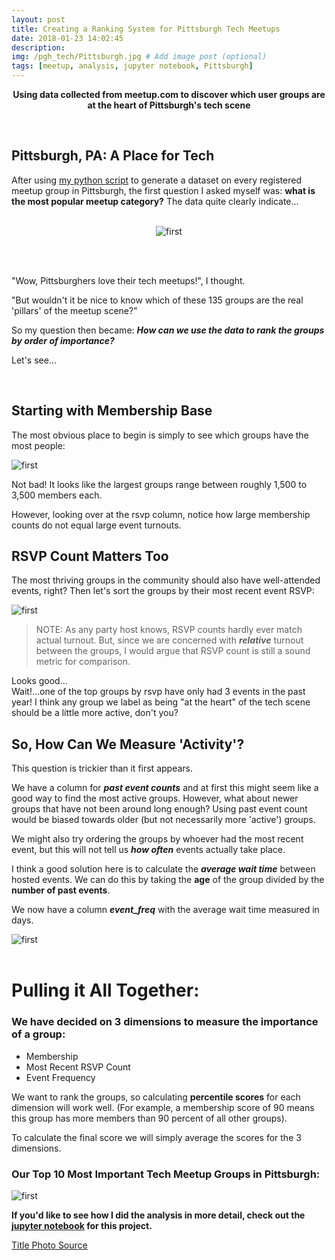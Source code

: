 ```yaml
---
layout: post
title: Creating a Ranking System for Pittsburgh Tech Meetups
date: 2018-01-23 14:02:45
description: 
img: /pgh_tech/Pittsburgh.jpg # Add image post (optional)
tags: [meetup, analysis, jupyter notebook, Pittsburgh]
---
```

<p align = "center">
<b>
Using data collected from meetup.com to discover which user groups are at the heart of Pittsburgh's tech scene</b>
</p>
<br>

## Pittsburgh, PA: A Place for Tech

After using [my python script]({{site.url}}/meetup-api-data/) to generate a dataset on every registered meetup group in Pittsburgh, the first question I asked myself was: **what is the most popular meetup category?**  The data quite clearly indicate...
<br>
<br>
<p align = "center">
<img src= "{{site.url}}/assets/img/pgh_tech/tech_groups_pgh.jpeg" alt="first">
</p>
<br>
<br>

"Wow, Pittsburghers love their tech meetups!", I thought. 

"But wouldn't it be nice to know which of these 135 groups are the real 'pillars' of the meetup scene?"

So my question then became: ***How can we use the data to rank the groups by order of importance?***

Let's see...  

<br>

## Starting with Membership Base

The most obvious place to begin is simply to see which groups have the most people:

![first]({{site.url}}/assets/img/pgh_tech/members_rank.png)

Not bad!  It looks like the largest groups range between roughly 1,500 to 3,500 members each.  

However, looking over at the rsvp column, notice how large membership counts do not equal large event turnouts.

## RSVP Count Matters Too

The most thriving groups in the community should also have well-attended events, right?  Then let's sort the groups by their most recent event RSVP:
	
![first]({{site.url}}/assets/img/pgh_tech/last_rsvp_rank.png)

>NOTE: As any party host knows, RSVP counts hardly ever match actual turnout. But, since we are concerned with ***relative*** turnout between the groups, I would argue that RSVP count is still a sound metric for comparison.

Looks good...  
Wait!...one of the top groups by rsvp have only had 3 events in the past year!  I think any group we label as being "at the heart" of the tech scene should be a little more active, don't you?

## So, How Can We Measure 'Activity'?

This question is trickier than it first appears.

We have a column for ***past event counts*** and at first this might seem like a good way to find the most active groups.  However, what about newer groups that have not been around long enough?  Using past event count would be biased towards older (but not necessarily more 'active') groups.

We might also try ordering the groups by whoever had the most recent event, but this will not tell us ***how often*** events actually take place.

I think a good solution here is to calculate the ***average wait time*** between hosted events.  We can do this by taking the **age** of the group divided by the **number of past events**.

We now have a column ***event_freq*** with the average wait time measured in days.

![first]({{site.url}}/assets/img/pgh_tech/event_freq_rank.png)
<br>
<br>
# Pulling it All Together:

### We have decided on 3 dimensions to measure the importance of a group:
* Membership
* Most Recent RSVP Count
* Event Frequency

We want to rank the groups, so calculating **percentile scores** for each dimension will work well. (For example, a membership score of 90 means this group has more members than 90 percent of all other groups).

To calculate the final score we will simply average the scores for the 3 dimensions.

### Our Top 10 Most Important Tech Meetup Groups in Pittsburgh:

![first]({{site.url}}/assets/img/pgh_tech/final_score.png)
	


**If you'd like to see how I did the analysis in more detail, check out the [jupyter notebook](https://github.com/awgraves/meetup_api/blob/master/meetup_csv_gen.py) for this project.**

[Title Photo Source](https://securecdn.pymnts.com/wp-content/uploads/2017/05/Pittsburgh.jpg)